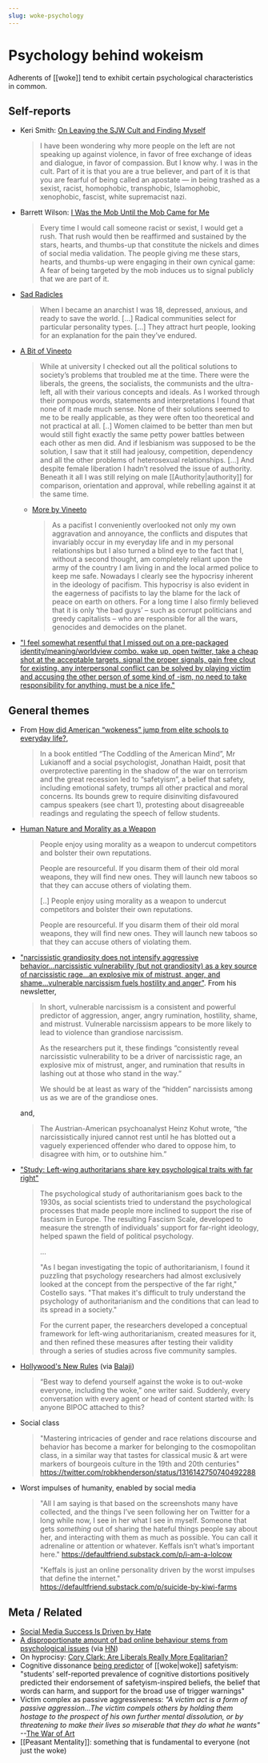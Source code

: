 ```yaml
---
slug: woke-psychology
---
```


# Psychology behind wokeism

Adherents of [[woke]] tend to exhibit certain psychological characteristics in common.

## Self-reports

- Keri Smith: [On Leaving the SJW Cult and Finding Myself](https://medium.com/unsafe-space/on-leaving-the-sjw-cult-and-finding-myself-1a6769b2f1ff)
    > I have been wondering why more people on the left are not speaking up against violence, in favor of free exchange of ideas and dialogue, in favor of compassion. But I know why. I was in the cult. Part of it is that you are a true believer, and part of it is that you are fearful of being called an apostate — in being trashed as a sexist, racist, homophobic, transphobic, Islamophobic, xenophobic, fascist, white supremacist nazi.
- Barrett Wilson: [I Was the Mob Until the Mob Came for Me](https://quillette.com/2018/07/14/i-was-the-mob-until-the-mob-came-for-me/)
    > Every time I would call someone racist or sexist, I would get a rush. That rush would then be reaffirmed and sustained by the stars, hearts, and thumbs-up that constitute the nickels and dimes of social media validation. The people giving me these stars, hearts, and thumbs-up were engaging in their own cynical game: A fear of being targeted by the mob induces us to signal publicly that we are part of it.
- [Sad Radicles](https://quillette.com/2018/12/11/sad-radicals/)
    >  When I became an anarchist I was 18, depressed, anxious, and ready to save the world. [...] Radical communities select for particular personality types. [...] They attract hurt people, looking for an explanation for the pain they’ve endured.
- [A Bit of Vineeto](http://actualfreedom.com.au/actualism/vineeto/vineeto.htm)
    > While at university I checked out all the political solutions to society’s problems that troubled me at the time. There were the liberals, the greens, the socialists, the communists and the ultra-left, all with their various concepts and ideals. As I worked through their pompous words, statements and interpretations I found that none of it made much sense. None of their solutions seemed to me to be really applicable, as they were often too theoretical and not practical at all. [..] Women claimed to be better than men but would still fight exactly the same petty power battles between each other as men did. And if lesbianism was supposed to be the solution, I saw that it still had jealousy, competition, dependency and all the other problems of heterosexual relationships. [...] And despite female liberation I hadn’t resolved the issue of authority. Beneath it all I was still relying on male [[Authority|authority]] for comparison, orientation and approval, while rebelling against it at the same time.
    - [More by Vineeto](http://actualfreedom.com.au/actualism/vineeto/selected-correspondence/corr-harmless.htm) 

        > As a pacifist I conveniently overlooked not only my own aggravation and annoyance, the conflicts and disputes that invariably occur in my everyday life and in my personal relationships but I also turned a blind eye to the fact that I, without a second thought, am completely reliant upon the army of the country I am living in and the local armed police to keep me safe. Nowadays I clearly see the hypocrisy inherent in the ideology of pacifism. This hypocrisy is also evident in the eagerness of pacifists to lay the blame for the lack of peace on earth on others. For a long time I also firmly believed that it is only ‘the bad guys’ – such as corrupt politicians and greedy capitalists – who are responsible for all the wars, genocides and democides on the planet.
- ["I feel somewhat resentful that I missed out on a pre-packaged identity/meaning/worldview combo. wake up, open twitter, take a cheap shot at the acceptable targets, signal the proper signals, gain free clout for existing. any interpersonal conflict can be solved by playing victim and accusing the other person of some kind of -ism, no need to take responsibility for anything. must be a nice life."](https://old.reddit.com/r/TheMotte/comments/nl9y7a/wellness_wednesday_for_may_26_2021/gzj2qv6/?context=3)

## General themes 

- From [How did American “wokeness” jump from elite schools to everyday life?](https://archive.ph/jVOl3#selection-773.0-773.18),
    > In a book entitled “The Coddling of the American Mind”, Mr Lukianoff and a social psychologist, Jonathan Haidt, posit that overprotective parenting in the shadow of the war on terrorism and the great recession led to “safetyism”, a belief that safety, including emotional safety, trumps all other practical and moral concerns. Its bounds grew to require disinviting disfavoured campus speakers (see chart 1), protesting about disagreeable readings and regulating the speech of fellow students.
- [Human Nature and Morality as a Weapon](https://old.reddit.com/r/TheMotte/comments/on89vw/culture_war_roundup_for_the_week_of_july_19_2021/h698oqb/)
    > People enjoy using morality as a weapon to undercut competitors and bolster their own reputations.
    >
    > People are resourceful. If you disarm them of their old moral weapons, they will find new ones. They will launch new taboos so that they can accuse others of violating them.
    >  
    > [..] People enjoy using morality as a weapon to undercut competitors and bolster their own reputations.
    >
    > People are resourceful. If you disarm them of their old moral weapons, they will find new ones. They will launch new taboos so that they can accuse others of violating them.
- ["narcissistic grandiosity does not intensify aggressive behavior...narcissistic vulnerability (but not grandiosity) as a key source of narcissistic rage...an explosive mix of mistrust, anger, and shame...vulnerable narcissism fuels hostility and anger"](https://twitter.com/search?q=vulnerable%20narcissism%20from%3Arobkhenderson). From his newsletter,
    > In short, vulnerable narcissism is a consistent and powerful predictor of aggression, anger, angry rumination, hostility, shame, and mistrust. Vulnerable narcissism appears to be more likely to lead to violence than grandiose narcissism.
    >
    > As the researchers put it, these findings “consistently reveal narcissistic vulnerability to be a driver of narcissistic rage, an explosive mix of mistrust, anger, and rumination that results in lashing out at those who stand in the way.”
    >
    > We should be at least as wary of the “hidden” narcissists among us as we are of the grandiose ones.
    
    and,
    
    > The Austrian-American psychoanalyst Heinz Kohut wrote, “the narcissistically injured cannot rest until he has blotted out a vaguely experienced offender who dared to oppose him, to disagree with him, or to outshine him.”
-  ["Study: Left-wing authoritarians share key psychological traits with far right"](https://old.reddit.com/r/TheMotte/comments/pitqan/culture_war_roundup_for_the_week_of_september_06/hchutyk/)
    > The psychological study of authoritarianism goes back to the 1930s, as social scientists tried to understand the psychological processes that made people more inclined to support the rise of fascism in Europe. The resulting Fascism Scale, developed to measure the strength of individuals' support for far-right ideology, helped spawn the field of political psychology.
    >
    > …
    >
    > "As I began investigating the topic of authoritarianism, I found it puzzling that psychology researchers had almost exclusively looked at the concept from the perspective of the far right," Costello says. "That makes it's difficult to truly understand the psychology of authoritarianism and the conditions that can lead to its spread in a society."
    >
    > For the current paper, the researchers developed a conceptual framework for left-wing authoritarianism, created measures for it, and then refined these measures after testing their validity through a series of studies across five community samples.
- [Hollywood's New Rules](https://bariweiss.substack.com/p/hollywoods-new-rules) (via [Balaji](https://twitter.com/balajis/status/1493646279515127809))
    > “Best way to defend yourself against the woke is to out-woke everyone, including the woke,” one writer said. Suddenly, every conversation with every agent or head of content started with: Is anyone BIPOC attached to this?
- Social class
    > "Mastering intricacies of gender and race relations discourse and behavior has become a marker for belonging to the cosmopolitan class, in a similar way that tastes for classical music & art were markers of bourgeois culture in the 19th and 20th centuries" https://twitter.com/robkhenderson/status/1316142750740492288
- Worst impulses of humanity, enabled by social media
    > "All I am saying is that based on the screenshots many have collected, and the things I’ve seen following her on Twitter for a long while now, I see in her what I see in myself. Someone that gets *something* out of sharing the hateful things people say about her, and interacting with them as much as possible. You can call it adrenaline or attention or whatever. Keffals isn’t what’s important here." https://defaultfriend.substack.com/p/i-am-a-lolcow 
    > 
    > "Keffals is just an online personality driven by the worst impulses that define the internet." https://defaultfriend.substack.com/p/suicide-by-kiwi-farms

## Meta / Related

- [Social Media Success Is Driven by Hate](https://www.reddit.com/r/TheMotte/comments/o4ooc7/culture_war_roundup_for_the_week_of_june_21_2021/h323bnt/)
- [A disproportionate amount of bad online behaviour stems from psychological issues](https://unherd.com/2021/06/are-twitter-trolls-mentally-ill/) (via [HN](https://news.ycombinator.com/item?id=27607203))
- On hyprocisy: [Cory Clark: Are Liberals Really More Egalitarian?](https://www.psychologytoday.com/gb/blog/the-antisocial-psychologist/202102/are-liberals-really-more-egalitarian)
- Cognitive dissonance [being predictor](https://news.ycombinator.com/item?id=29355836) of [[woke|woke]] safetyism: "students’ self-reported prevalence of cognitive distortions positively predicted their endorsement of safetyism-inspired beliefs, the belief that words can harm, and support for the broad use of trigger warnings"
- Victim complex as passive aggressiveness: *"A victim act is a form of passive aggression...The victim compels others by holding them hostage to the prospect of his own further mental dissolution, or by threatening to make their lives so miserable that they do what he wants"* --[The War of Art](https://twitter.com/robkhenderson/status/1474076603504218115)
- [[Peasant Mentality]]: something that is fundamental to everyone (not just the woke)